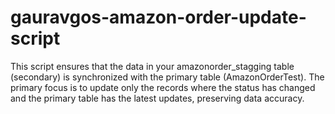 # gauravgos-amazon-order-update-script
This script ensures that the data in your amazonorder_stagging table (secondary) is synchronized with the primary table (AmazonOrderTest).
The primary focus is to update only the records where the status has changed and the primary table has the latest updates, preserving data accuracy.

